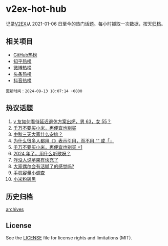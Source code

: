 # v2ex-hot-hub

 记录[V2EX](https://www.v2ex.com/)从 2021-01-06 日至今的热门话题。每小时抓取一次数据，按天[归档](archives)。
 
 ## 相关项目

- [GitHub热榜](https://github.com/it985/github-hot-hub)
- [知乎热榜](https://github.com/it985/zhihu-hot-hub)
- [微博热榜](https://github.com/it985/weibo-hot-hub)
- [头条热榜](https://github.com/it985/toutiao-hot-hub)
- [抖音热榜](https://github.com/it985/douyin-hot-hub)


 `更新时间：2024-09-13 18:07:14 +0800`

## 热议话题

1. [v 友如何看待延迟退休方案出炉，男 63，女 55？](https://www.v2ex.com/t/1072645)
1. [千万不要买小米，再便宜也别买](https://www.v2ex.com/t/1072408)
1. [中秋三天大家什么安排？](https://www.v2ex.com/t/1072484)
1. [为什么很多人都用《》表示引用，而不用 “” 或「」](https://www.v2ex.com/t/1072491)
1. [千万不要买小米，再便宜也别买 +1](https://www.v2ex.com/t/1072513)
1. [2024 年了，用什么听歌呀？](https://www.v2ex.com/t/1072490)
1. [咋没人说苹果有快充了](https://www.v2ex.com/t/1072477)
1. [大家偶尔会有活腻了的感觉吗?](https://www.v2ex.com/t/1072447)
1. [手机容量小调查](https://www.v2ex.com/t/1072409)
1. [小米粉转黑](https://www.v2ex.com/t/1072546)

## 历史归档

[archives](archives)

## License

See the [LICENSE](LICENSE) file for license rights and limitations (MIT).

